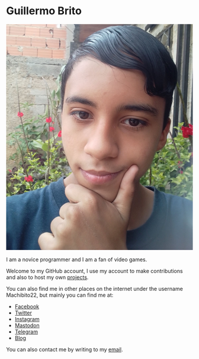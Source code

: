 # Guillermo Brito

![Photography by Guillermo Brito](https://raw.githubusercontent.com/Machibito22/Machibito22/main/images/2023_Guillermo_Brito_(Machibito22).jpg)

I am a novice programmer and I am a fan of video games.

Welcome to my GitHub account, I use my account to make contributions and also to host my own [projects](https://github.com/Machibito22?tab=repositories).

You can also find me in other places on the internet under the username Machibito22, but mainly you can find me at:

* [Facebook](https://www.facebook.com/Machibito22)
* [Twitter](https://twiiter.com/Machibito22)
* [Instagram](https://www.instagram.com/machibito22)
* [Mastodon](https://fosstodon.org/@Machibito22)
* [Telegram](https://t.me/Machibito22)
* [Blog](https://machibito22.github.io/)

You can also contact me by writing to my [email](mailto:machibito22@gmail.com).
